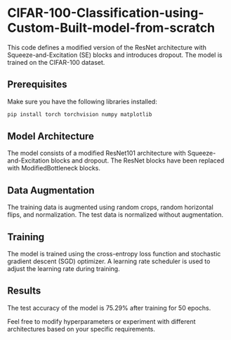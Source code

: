 # CIFAR-100-Classification-using-Custom-Built-model-from-scratch
This code defines a modified version of the ResNet architecture with Squeeze-and-Excitation (SE) blocks and introduces dropout. The model is trained on the CIFAR-100 dataset.

## Prerequisites

Make sure you have the following libraries installed:

```bash
pip install torch torchvision numpy matplotlib
```

## Model Architecture

The model consists of a modified ResNet101 architecture with Squeeze-and-Excitation blocks and dropout. The ResNet blocks have been replaced with ModifiedBottleneck blocks.

## Data Augmentation

The training data is augmented using random crops, random horizontal flips, and normalization. The test data is normalized without augmentation.

## Training

The model is trained using the cross-entropy loss function and stochastic gradient descent (SGD) optimizer. A learning rate scheduler is used to adjust the learning rate during training.

## Results

The test accuracy of the model is 75.29% after training for 50 epochs.

Feel free to modify hyperparameters or experiment with different architectures based on your specific requirements.
